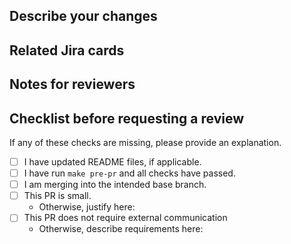 ## Describe your changes

## Related Jira cards

## Notes for reviewers

## Checklist before requesting a review
If any of these checks are missing, please provide an explanation.

- [ ] I have updated README files, if applicable.
- [ ] I have run `make pre-pr` and all checks have passed.
- [ ] I am merging into the intended base branch.
- [ ] This PR is small.
    - Otherwise, justify here:
- [ ] This PR does not require external communication
    - Otherwise, describe requirements here:
